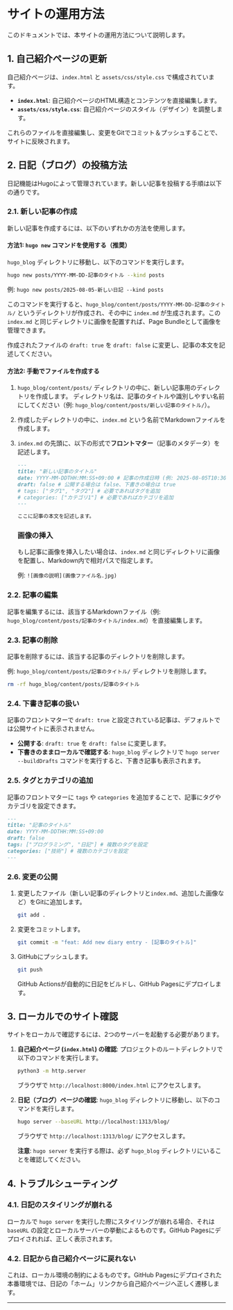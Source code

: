 # サイトの運用方法

このドキュメントでは、本サイトの運用方法について説明します。

## 1. 自己紹介ページの更新

自己紹介ページは、`index.html` と `assets/css/style.css` で構成されています。

-   **`index.html`**: 自己紹介ページのHTML構造とコンテンツを直接編集します。
-   **`assets/css/style.css`**: 自己紹介ページのスタイル（デザイン）を調整します。

これらのファイルを直接編集し、変更をGitでコミット＆プッシュすることで、サイトに反映されます。

## 2. 日記（ブログ）の投稿方法

日記機能はHugoによって管理されています。新しい記事を投稿する手順は以下の通りです。

### 2.1. 新しい記事の作成

新しい記事を作成するには、以下のいずれかの方法を使用します。

#### 方法1: `hugo new` コマンドを使用する（推奨）

`hugo_blog` ディレクトリに移動し、以下のコマンドを実行します。

```bash
hugo new posts/YYYY-MM-DD-記事のタイトル --kind posts
```

例: `hugo new posts/2025-08-05-新しい日記 --kind posts`

このコマンドを実行すると、`hugo_blog/content/posts/YYYY-MM-DD-記事のタイトル/` というディレクトリが作成され、その中に `index.md` が生成されます。この `index.md` と同じディレクトリに画像を配置すれば、Page Bundleとして画像を管理できます。

作成されたファイルの `draft: true` を `draft: false` に変更し、記事の本文を記述してください。

#### 方法2: 手動でファイルを作成する

1.  `hugo_blog/content/posts/` ディレクトリの中に、新しい記事用のディレクトリを作成します。
    ディレクトリ名は、記事のタイトルや識別しやすい名前にしてください（例: `hugo_blog/content/posts/新しい記事のタイトル/`）。

2.  作成したディレクトリの中に、`index.md` という名前でMarkdownファイルを作成します。

3.  `index.md` の先頭に、以下の形式で**フロントマター**（記事のメタデータ）を記述します。

    ```markdown
    ---
    title: "新しい記事のタイトル"
    date: YYYY-MM-DDTHH:MM:SS+09:00 # 記事の作成日時 (例: 2025-08-05T10:30:00+09:00)
    draft: false # 公開する場合は false、下書きの場合は true
    # tags: ["タグ1", "タグ2"] # 必要であればタグを追加
    # categories: ["カテゴリ1"] # 必要であればカテゴリを追加
    ---

    ここに記事の本文を記述します。
    ```

    ### 画像の挿入

    もし記事に画像を挿入したい場合は、`index.md` と同じディレクトリに画像を配置し、Markdown内で相対パスで指定します。

    例: `![画像の説明](画像ファイル名.jpg)`

### 2.2. 記事の編集

記事を編集するには、該当するMarkdownファイル（例: `hugo_blog/content/posts/記事のタイトル/index.md`）を直接編集します。

### 2.3. 記事の削除

記事を削除するには、該当する記事のディレクトリを削除します。

例: `hugo_blog/content/posts/記事のタイトル/` ディレクトリを削除します。

```bash
rm -rf hugo_blog/content/posts/記事のタイトル
```

### 2.4. 下書き記事の扱い

記事のフロントマターで `draft: true` と設定されている記事は、デフォルトでは公開サイトに表示されません。

-   **公開する**: `draft: true` を `draft: false` に変更します。
-   **下書きのままローカルで確認する**: `hugo_blog` ディレクトリで `hugo server --buildDrafts` コマンドを実行すると、下書き記事も表示されます。

### 2.5. タグとカテゴリの追加

記事のフロントマターに `tags` や `categories` を追加することで、記事にタグやカテゴリを設定できます。

```markdown
---
title: "記事のタイトル"
date: YYYY-MM-DDTHH:MM:SS+09:00
draft: false
tags: ["プログラミング", "日記"] # 複数のタグを設定
categories: ["技術"] # 複数のカテゴリを設定
---
```

### 2.6. 変更の公開

1.  変更したファイル（新しい記事のディレクトリと`index.md`、追加した画像など）をGitに追加します。
    ```bash
    git add .
    ```
2.  変更をコミットします。
    ```bash
    git commit -m "feat: Add new diary entry - [記事のタイトル]"
    ```
3.  GitHubにプッシュします。
    ```bash
    git push
    ```
    GitHub Actionsが自動的に日記をビルドし、GitHub Pagesにデプロイします。

## 3. ローカルでのサイト確認

サイトをローカルで確認するには、2つのサーバーを起動する必要があります。

1.  **自己紹介ページ (`index.html`) の確認**:
    プロジェクトのルートディレクトリで以下のコマンドを実行します。
    ```bash
    python3 -m http.server
    ```
    ブラウザで `http://localhost:8000/index.html` にアクセスします。

2.  **日記（ブログ）ページの確認**:
    `hugo_blog` ディレクトリに移動し、以下のコマンドを実行します。
    ```bash
    hugo server --baseURL http://localhost:1313/blog/
    ```
    ブラウザで `http://localhost:1313/blog/` にアクセスします。

    **注意**: `hugo server` を実行する際は、必ず `hugo_blog` ディレクトリにいることを確認してください。

## 4. トラブルシューティング

### 4.1. 日記のスタイリングが崩れる

ローカルで `hugo server` を実行した際にスタイリングが崩れる場合、それは `baseURL` の設定とローカルサーバーの挙動によるものです。GitHub Pagesにデプロイされれば、正しく表示されます。

### 4.2. 日記から自己紹介ページに戻れない

これは、ローカル環境の制約によるものです。GitHub Pagesにデプロイされた本番環境では、日記の「ホーム」リンクから自己紹介ページへ正しく遷移します。

---